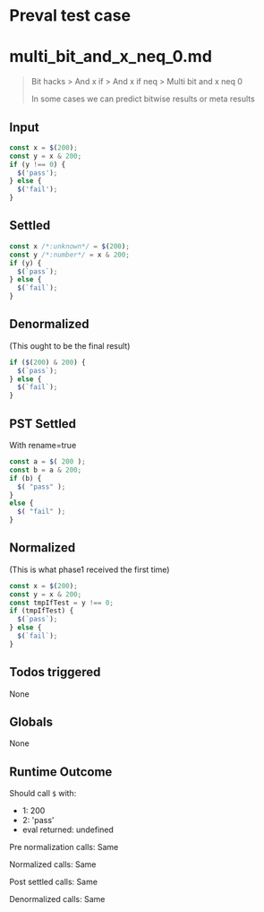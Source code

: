 # Preval test case

# multi_bit_and_x_neq_0.md

> Bit hacks > And x if > And x if neq > Multi bit and x neq 0
>
> In some cases we can predict bitwise results or meta results

## Input

`````js filename=intro
const x = $(200);
const y = x & 200;
if (y !== 0) {
  $('pass');
} else {
  $('fail');
}
`````


## Settled


`````js filename=intro
const x /*:unknown*/ = $(200);
const y /*:number*/ = x & 200;
if (y) {
  $(`pass`);
} else {
  $(`fail`);
}
`````


## Denormalized
(This ought to be the final result)

`````js filename=intro
if ($(200) & 200) {
  $(`pass`);
} else {
  $(`fail`);
}
`````


## PST Settled
With rename=true

`````js filename=intro
const a = $( 200 );
const b = a & 200;
if (b) {
  $( "pass" );
}
else {
  $( "fail" );
}
`````


## Normalized
(This is what phase1 received the first time)

`````js filename=intro
const x = $(200);
const y = x & 200;
const tmpIfTest = y !== 0;
if (tmpIfTest) {
  $(`pass`);
} else {
  $(`fail`);
}
`````


## Todos triggered


None


## Globals


None


## Runtime Outcome


Should call `$` with:
 - 1: 200
 - 2: 'pass'
 - eval returned: undefined

Pre normalization calls: Same

Normalized calls: Same

Post settled calls: Same

Denormalized calls: Same
